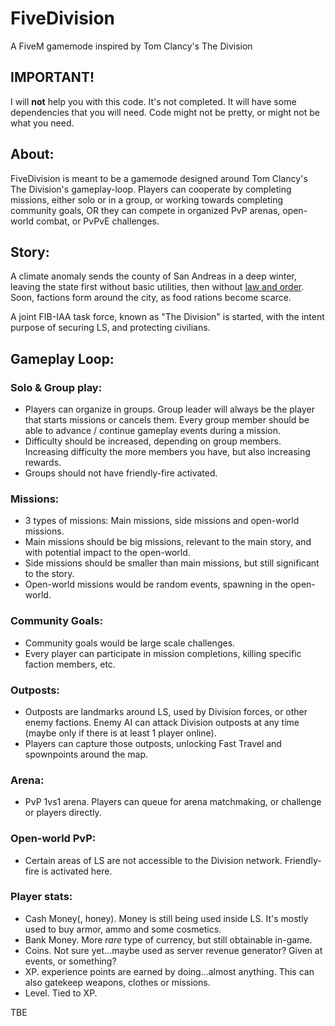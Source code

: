 # FiveDivision
A FiveM gamemode inspired by Tom Clancy's The Division

## IMPORTANT!
I will **not** help you with this code. It's not completed. It will have some dependencies that you will need. Code might not be pretty, or might not be what you need.

## About:
FiveDivision is meant to be a gamemode designed around Tom Clancy's The Division's gameplay-loop. Players can cooperate by completing missions, either solo or in a group, or working towards completing community goals, OR they can compete in organized PvP arenas, open-world combat, or PvPvE challenges.

## Story:
A climate anomaly sends the county of San Andreas in a deep winter, leaving the state first without basic utilities, then without [law and order](https://www.youtube.com/watch?v=gP3MuUTmXNk). Soon, factions form around the city, as food rations become scarce.

A joint FIB-IAA task force, known as "The Division" is started, with the intent purpose of securing LS, and protecting civilians.

## Gameplay Loop:
### Solo & Group play:
* Players can organize in groups. Group leader will always be the player that starts missions or cancels them. Every group member should be able to advance / continue gameplay events during a mission.
* Difficulty should be increased, depending on group members. Increasing difficulty the more members you have, but also increasing rewards.
* Groups should not have friendly-fire activated.

### Missions:
* 3 types of missions: Main missions, side missions and open-world missions.
* Main missions should be big missions, relevant to the main story, and with potential impact to the open-world.
* Side missions should be smaller than main missions, but still significant to the story.
* Open-world missions would be random events, spawning in the open-world.

### Community Goals:
* Community goals would be large scale challenges.
* Every player can participate in mission completions, killing specific faction members, etc.

### Outposts:
* Outposts are landmarks around LS, used by Division forces, or other enemy factions. Enemy AI can attack Division outposts at any time (maybe only if there is at least 1 player online).
* Players can capture those outposts, unlocking Fast Travel and spownpoints around the map.

### Arena:
* PvP 1vs1 arena. Players can queue for arena matchmaking, or challenge or players directly.

### Open-world PvP:
* Certain areas of LS are not accessible to the Division network. Friendly-fire is activated here. 

### Player stats:
* Cash Money(, honey). Money is still being used inside LS. It's mostly used to buy armor, ammo and some cosmetics.
* Bank Money. More *rare* type of currency, but still obtainable in-game.
* Coins. Not sure yet...maybe used as server revenue generator? Given at events, or something?
* XP. experience points are earned by doing...almost anything. This can also gatekeep weapons, clothes or missions.
* Level. Tied to XP.

TBE

